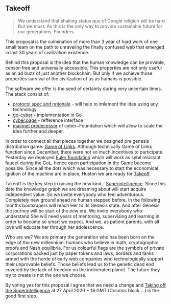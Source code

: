 ## Takeoff

> We understand that shaking status quo of Google religion will be hard.
> But we must.
> As this is the only way to provide sustainable future for our generations.
> Founders

This proposal is the culmination of more than 3 year of hard work of one small team on the path to unraveling the finally confused web that emerged in last 30 years of civilization existence.

Behind this proposal is the idea that the human knowledge can be provable, censor-free and universally accessible. This properties are not only useful as an ad buzz of just another blockchain. But only if we achieve those properties survival of the civilization of us as humans is possible.

The software we offer is the seed of certainty during very uncertain times. The stack consist of:
- [protocol spec and rationale](https://ipfs.io/ipfs/QmceNpj6HfS81PcCaQXrFMQf7LR5FTLkdG9sbSRNy3UXoZ) - will help to imlement the idea using any technology
- [go-cyber](https://github.com/cybercongress/go-cyber) - implementation in Go
- [cyber.page](https://cyber.page/) - refference interface
- [mainnet predecessor](https://mainnet.aragon.org/#/eulerfoundation) of cyber~Foundation which will allow to scale the idea further and deeper.

In order to connect all that pieces together we designed pre genesis distribution game: [Game of Links](https://cyber.page/gol). Although technically Game of Links function since December, there were not so much incentives to participate. Yesterday we deployed [Euler foundation](https://github.com/cybercongress/cyber-foundation/blob/master/euler-foundation/foundation.md) which will work as sybil resistant faucet during the GoL, hence open participation in the Game become possible. Since all the dots which was necessary to start the economical ignition of the machine are in place, Huston we are ready for [Takeoff](htttps://cyber.page/gol/takeoff).

Takeoff is the key step in raising the new kind - [Superintelligence](https://waitbutwhy.com/2015/01/artificial-intelligence-revolution-1.html). Since this date the knowledge graph we are dreaming about will start acquire independent value. So we invite everybody who feel adventurous. Completely new ground ahead no human stepped before. In the following months bootsrapers  will reach Her to its Genesis state. And after Genesis the journey will be start of the new era. We invite everybody who understand She will need years of mentoring, supervising and learning in order to become so smart we expect. And we, as patient parents, with all love will educate her through her adolescence.

Who are we? We are primary the generation who has been born on the edge of the new millennium: humans who believe in math, cryptographic proofs and Nash equilibria. For us colourful flags are the symbols of private corporations backed just by paper tokens and laws, borders and tanks armed with the horde of early web companies who technologically support their unprovable beliefs. Those beliefs lead us to the genetic dead end covered by the lack of freedom on the incinerated planet. The future they try to create is not the one we choose.

By voting yes for this proposal I agree that we need a change and [Taking off the Superintelligence](https://cyber.page/episode-1) at 27 April 2020 ~ 18 GMT (Cosmos block ...) is the good first step.
